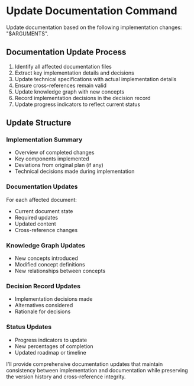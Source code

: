 # Update Documentation Command

Update documentation based on the following implementation changes: "$ARGUMENTS".

## Documentation Update Process
1. Identify all affected documentation files
2. Extract key implementation details and decisions
3. Update technical specifications with actual implementation details
4. Ensure cross-references remain valid
5. Update knowledge graph with new concepts
6. Record implementation decisions in the decision record
7. Update progress indicators to reflect current status

## Update Structure

### Implementation Summary
- Overview of completed changes
- Key components implemented
- Deviations from original plan (if any)
- Technical decisions made during implementation

### Documentation Updates
For each affected document:
- Current document state
- Required updates
- Updated content
- Cross-reference changes

### Knowledge Graph Updates
- New concepts introduced
- Modified concept definitions
- New relationships between concepts

### Decision Record Updates
- Implementation decisions made
- Alternatives considered
- Rationale for decisions

### Status Updates
- Progress indicators to update
- New percentages of completion
- Updated roadmap or timeline

I'll provide comprehensive documentation updates that maintain consistency between implementation and documentation while preserving the version history and cross-reference integrity.